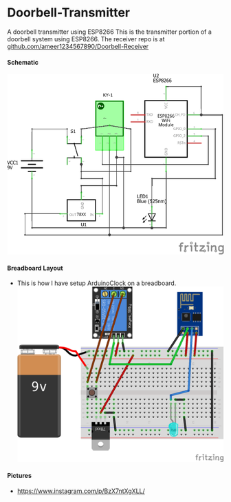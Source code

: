 # Doorbell-Transmitter
A doorbell transmitter using ESP8266
This is the transmitter portion of a doorbell system using ESP8266. The receiver repo is at [github.com/ameer1234567890/Doorbell-Receiver](https://github.com/ameer1234567890/Doorbell-Receiver)

#### Schematic
![Schematic](./Doorbell-Transmitter_schem.png)

#### Breadboard Layout
* This is how I have setup ArduinoClock on a breadboard.
![Breadboard Layout](./Doorbell-Transmitter_bb.png)

#### Pictures
* https://www.instagram.com/p/BzX7ntXgXLL/
